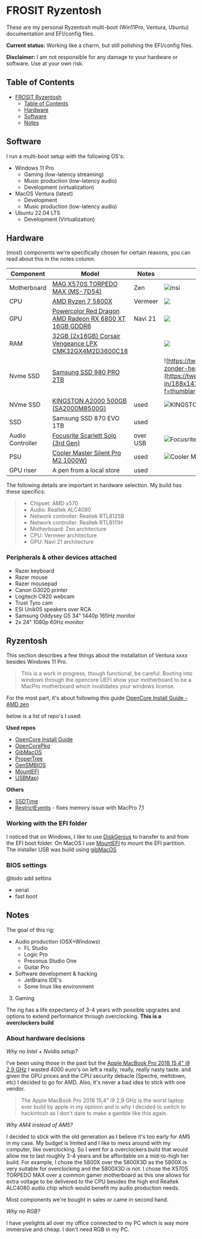 FROSIT Ryzentosh
================

These are my personal Ryzentosh multi-boot (Win11Pro, Ventura, Ubuntu) documentation and EFI/config files.

__Current status:__ Working like a charm, but still polishing the EFI/config files.

__Disclaimer:__ I am not responsible for any damage to your hardware or software. Use at your own risk.

## Table of Contents

- [FROSIT Ryzentosh](#frosit-ryzentosh)
  - [Table of Contents](#table-of-contents)
  - [Hardware](#hardware)
  - [Software](#software)
  - [Notes](#notes)

## Software

I run a multi-boot setup with the following OS's:

* Windows 11 Pro
  * Gaming (low-latency streaming)
  * Music production (low-latency audio)
  * Development (virtualization)
* MacOS Ventura (latest)
  * Development
  * Music production (low-latency audio)
* Ubuntu 22.04 LTS
  * Development (Virtualization)

## Hardware

(most) components we're specifically chosen for certain reasons, you can read about this in the notes column.

| Component       | Model                                                                                                                                                                   | Notes    | image                                                                                                                                                                                                                                                                 |
|-----------------|-------------------------------------------------------------------------------------------------------------------------------------------------------------------------|----------|-----------------------------------------------------------------------------------------------------------------------------------------------------------------------------------------------------------------------------------------------------------------------|
| Motherboard     | [MAG X570S TORPEDO MAX (MS-7D54)](https://tweakers.net/pricewatch/1740288/msi-mag-x570s-torpedo-max/specificaties/)                                                     | Zen      | ![msi](https://tweakers.net/i/ifPBekDPA8PsPhawyJ9IliEs3lU=/fit-in/188x141/filters:strip_icc():fill(white):strip_exif()/i/2004600036.jpeg?f=thumblarge)                                                                                                                |
| CPU             | [AMD Ryzen 7 5800X](https://tweakers.net/processors/amd/ryzen-7-5800x_p1191294/vergelijken/)                                                                            | Vermeer  | ![](https://tweakers.net/i/Up6C156VlmECVIaS7ot9BC42DNw=/fit-in/188x141/filters:strip_icc():fill(white):strip_exif()/i/2003937724.jpeg?f=thumblarge)                                                                                                                   |
| GPU             | [Powercolor Red Dragon AMD Radeon RX 6800 XT 16GB GDDR6](https://tweakers.net/pricewatch/1672860/powercolor-red-dragon-amd-radeon-rx-6800-xt-16gb-gddr6/specificaties/) | Navi 21  | ![](https://tweakers.net/i/prx-aSM2AMl92jobuBbBJdBKYD0=/fit-in/188x141/filters:fill(white):strip_exif()/i/2004233906.png?f=thumblarge)                                                                                                                                |
| RAM             | [32GB (2x16GB) Corsair Vengeance LPX CMK32GX4M2D3600C18](https://tweakers.net/pricewatch/1489729/corsair-vengeance-lpx-cmk32gx4m2d3600c18/specificaties/)               |          | ![](https://tweakers.net/i/UhzlrfIkN-X18l9JrWu0PWjsO7E=/fit-in/188x141/filters:strip_icc():fill(white):strip_exif()/i/2003185743.jpeg?f=thumblarge)                                                                                                                   |
| Nvme SSD        | [Samsung SSD 980 PRO 2TB](https://tweakers.net/pricewatch/1648262/samsung-980-pro-zonder-heatsink-2tb.html)                                                             |          | ![https://tweakers.net/pricewatch/1648262/samsung-980-pro-zonder-heatsink-2tb.html](https://tweakers.net/i/nisR4Jc_3lCShuaqGRXI7S_UAmA=/fit-in/188x141/filters:strip_icc():fill(white):strip_exif()/i/2004129684.jpeg?f=thumblarge)                                   |
| NVme SSD        | [KINGSTON A2000 500GB (SA2000M8500G)](https://tweakers.net/pricewatch/1439056/kingston-a2000-500gb/specificaties/)                                                      | used     | ![[KINGSTON A2000 500GB (SA2000M8500G)](https://tweakers.net/pricewatch/1439056/kingston-a2000-500gb/specificaties/)](https://tweakers.net/i/WOoIwNV9Az52kha8iZY8zJ3WtGY=/fit-in/188x141/filters:strip_icc():fill(white):strip_exif()/i/2002979458.jpeg?f=thumblarge) |
| SSD             | Samsung SSD 870 EVO 1TB                                                                                                                                                 | used     |                                                                                                                                                                                                                                                                       |
| Audio Controller | [Focusrite Scarlett Solo (3rd Gen)](https://tweakers.net/pricewatch/1548680/focusrite-scarlett-solo-3rd-gen/specificaties/)                                             | over USB | ![Focusrite Scarlett Solo (3rd Gen)](https://tweakers.net/i/MEhtKKDI_ENoPgWWP0lbe7MRbmE=/fit-in/188x141/filters:fill(white):strip_exif()/i/2003551652.png?f=thumblarge/)                                                                                              |
| PSU             | [Cooler Master Silent Pro M2 1000W)](https://tweakers.net/pricewatch/303813/cooler-master-silent-pro-m2-1000w/specificaties/)                                           | used     | ![Cooler Master Silent Pro M2 1000W)](https://tweakers.net/i/zKeG4zjWBmkvNlA-BB3BkEe41yY=/fit-in/188x141/filters:strip_icc():fill(white):strip_exif()/i/1329227766.jpeg?f=thumblarge)                                                                                                                                        |
| GPU riser       | A pen from a local store                                                                                                                                                 | used     |                                                                                                                                                                                                                                                                       | 

The following details are important in hardware selection. My build has these specifics:

> * Chipset: AMD x570
> * Audio: Realtek ALC4080
> * Network controller: Realtek RTL8125B
> * Network controller: Realtek RTL8111H
> * Motherboard: Zen architecture
> * CPU: Vermeer architecture
> * GPU: Navi 21 architecture

### Peripherals & other devices attached

* Razer keyboard
* Razer mouse
* Razer mousepad
* Canon G3020 printer
* Logitech C920 webcam
* Trust Tyro cam
* ESI Unik05 speakers over RCA
* Samsung Oddysey G5 34" 1440p 165Hz monitor
* 2x 24" 1080p 60Hz monitor

## Ryzentosh

This section describes a few things about the installation of Ventura xxxx besides Windows 11 Pro.

> This is a work in progress, though functional, be careful.
> Booting into windows through the opencore UEFI show your motherboard to be a MacPro motherboard which invalidates your windows license.

For the most part, it's about following this guide [OpenCore Install Guide - AMD zen](https://dortania.github.io/OpenCore-Install-Guide/AMD/zen.html)

below is a list of repo's I used:

__Used repos__

* [OpenCore Install Guide](https://github.com/dortania/OpenCore-Install-Guide)
* [OpenCorePkg](https://github.com/acidanthera/OpenCorePkg/releases)
* [GibMacOS](https://github.com/corpnewt/gibMacOS)
* [ProperTree](https://github.com/corpnewt/ProperTree)
* [GenSMBIOS](https://github.com/corpnewt/GenSMBIOS)
* [MountEFI](https://github.com/corpnewt/MountEFI)
* [USBMap](https://github.com/corpnewt/USBMap))

__Others__

* [SSDTime](https://github.com/corpnewt/SSDTTime)
* [RestrictEvents](https://github.com/acidanthera/RestrictEvents/releases) - fixes memory issue with MacPro 7,1

### Working with the EFI folder

I noticed that on Windows, I like to use [DiskGenius](https://www.diskgenius.com/download.php) to transfer to and from the EFI boot folder. On MacOS I use [MountEFI](https://github.com/corpnewt/MountEFI) to mount the EFI partition.
The installer USB was build using [gibMacOS](https://github.com/corpnewt/gibMacOS)






### BIOS settings

@todo add settins

* serial
* fast boot




## Notes

The goal of this rig:

* Audio production (OSX+Windows)
  * FL Studio
  * Logic Pro
  * Presonus Studio One
  * Guitar Pro 
* Software development & hacking
  * JetBrains IDE's
  * Some linux like environment 
3. Gaming

The rig has a life expectancy of 3-4 years with possible upgrades and options to extend performance through overclocking. __This is a overclockers build__


### About hardware decisions

_Why no Intel + Nvidia setup?_

I've been using those in the past but the [Apple MacBook Pro 2018 15,4" i9 2,9 GHz](https://tweakers.net/pricewatch/1215465/apple-macbook-pro-2018-15-komma-4-inch-i9-2-komma-9-ghz-512gb-qwerty-spacegrijs/specificaties/) I wasted 4000 euro's on left a really, really, really nasty taste. and given the GPU prices and the CPU security debacle (Spectre, meltdown, etc) I decided to go for AMD. Also, it's never a bad idea to stick with one vendor.

> The Apple MacBook Pro 2018 15,4" i9 2,9 GHz is the worst laptop ever build by apple in my opinion and is why I decided to switch to hackintosh as I don't dare to make a gamble like this again.

_Why AM4 instead of AM5?_

I decided to stick with the old generation as I believe it's too early for AM5 in my case. My budget is limited and I like to mess around with my computer, like overclocking.
So I went for a overclockers build that would allow me to last roughly 3-4 years and be affordable on a mid-to-high tier build.
For example, I chose the 5800X over the 5800X3D as the 5800X is very suitable for overclocking and the 5800X3D is not.
I chose the X570S TORPEDO MAX over a common gamer motherboard as this one allows for extra voltage to be delivered to the CPU besides the high end Realtek ALC4080 audio chip which would benefit my audio production needs.

Most components we're bought in sales or came in second hand.

_Why no RGB?_

I have yeelights all over my office connected to my PC which is way more immersive and cheap. I don't need RGB in my PC.

